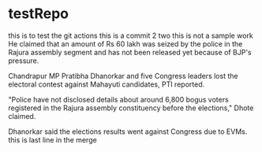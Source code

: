 # testRepo
this is to test the git actions
this is a commit 2 two this is not a sample work
He claimed that an amount of Rs 60 lakh was seized by the police in the Rajura assembly segment and has not been released yet because of BJP's pressure.

Chandrapur MP Pratibha Dhanorkar and five Congress leaders lost the electoral contest against Mahayuti candidates, PTI reported.

"Police have not disclosed details about around 6,800 bogus voters registered in the Rajura assembly constituency before the elections," Dhote claimed.

Dhanorkar said the elections results went against Congress due to EVMs.
this is last line in the merge